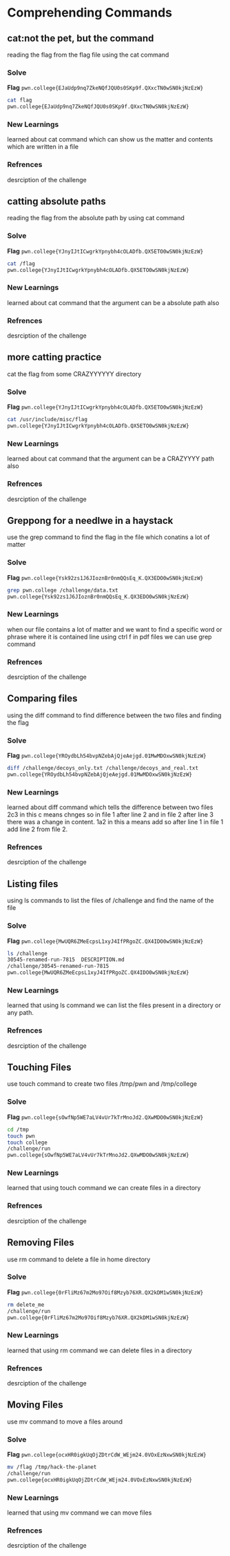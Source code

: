 # Comprehending Commands

## cat:not the pet, but the command
reading the flag from the flag file using the cat command

### Solve
**Flag** `pwn.college{EJaUdp9nq7ZkeNQfJQU0s0SKp9f.QXxcTN0wSN0kjNzEzW}`

```bash
cat flag
pwn.college{EJaUdp9nq7ZkeNQfJQU0s0SKp9f.QXxcTN0wSN0kjNzEzW}
```
### New Learnings
learned about cat command which can show us the matter and contents which are written in a file

### Refrences
desrciption of the challenge


## catting absolute paths
reading the flag from the absolute path by using cat command

### Solve
**Flag** `pwn.college{YJnyIJtICwgrkYpnybh4cOLADfb.QX5ETO0wSN0kjNzEzW}`

```bash
cat /flag
pwn.college{YJnyIJtICwgrkYpnybh4cOLADfb.QX5ETO0wSN0kjNzEzW}
```
### New Learnings
learned about cat command that the argument can be a absolute path also

### Refrences
desrciption of the challenge


## more catting practice
cat the flag from some CRAZYYYYYY directory

### Solve
**Flag** `pwn.college{YJnyIJtICwgrkYpnybh4cOLADfb.QX5ETO0wSN0kjNzEzW}`

```bash
cat /usr/include/misc/flag
pwn.college{YJnyIJtICwgrkYpnybh4cOLADfb.QX5ETO0wSN0kjNzEzW}
```
### New Learnings
learned about cat command that the argument can be a CRAZYYYY path also

### Refrences
desrciption of the challenge


## Greppong for a needlwe in a haystack
use the grep command to find the flag in the file which conatins a lot of matter

### Solve
**Flag** `pwn.college{Ysk92zs1J6JIoznBr0nmQQsEq_K.QX3EDO0wSN0kjNzEzW}`

```bash
grep pwn.college /challenge/data.txt
pwn.college{Ysk92zs1J6JIoznBr0nmQQsEq_K.QX3EDO0wSN0kjNzEzW}
```
### New Learnings
when our file contains a lot of matter and we want to find a specific word or phrase where it is contained line using ctrl f in pdf files we can use grep command

### Refrences
desrciption of the challenge


## Comparing files
using the diff command to find difference between the two files and finding the flag

### Solve
**Flag** `pwn.college{YROydbLh54bvpNZebAjQjeAejgd.01MwMDOxwSN0kjNzEzW}`

```bash
diff /challenge/decoys_only.txt /challenge/decoys_and_real.txt
pwn.college{YROydbLh54bvpNZebAjQjeAejgd.01MwMDOxwSN0kjNzEzW}
```
### New Learnings
learned about diff command which tells the difference between two files 2c3 in this c means chnges so in file 1 after line 2 and in file 2 after line 3 there was a change in content. 1a2 in this a means add so after line 1 in file 1 add line 2 from file 2.

### Refrences
desrciption of the challenge

## Listing files 
using ls commands to list the files of /challenge and find the name of the file

### Solve
**Flag** `pwn.college{MwUQR6ZMeEcpsL1xyJ4IfPRgoZC.QX4IDO0wSN0kjNzEzW}`

```bash
ls /challenge
30545-renamed-run-7815  DESCRIPTION.md
/challenge/30545-renamed-run-7815
pwn.college{MwUQR6ZMeEcpsL1xyJ4IfPRgoZC.QX4IDO0wSN0kjNzEzW}
```
### New Learnings
learned that using ls command we can list the files present in a directory or any path.

### Refrences
desrciption of the challenge

## Touching Files
use touch command to create two files /tmp/pwn and /tmp/college

### Solve
**Flag** `pwn.college{sOwfNp5WE7aLV4vUr7kTrMnoJd2.QXwMDO0wSN0kjNzEzW}`

```bash
cd /tmp
touch pwn
touch college
/challenge/run
pwn.college{sOwfNp5WE7aLV4vUr7kTrMnoJd2.QXwMDO0wSN0kjNzEzW}
```
### New Learnings
learned that using touch command we can create files in a directory

### Refrences
desrciption of the challenge


## Removing Files
use rm command to delete a file in home directory

### Solve
**Flag** `pwn.college{0rFliMz67m2Mo97Oif8Mzyb76XR.QX2kDM1wSN0kjNzEzW}`

```bash
rm delete_me
/challenge/run
pwn.college{0rFliMz67m2Mo97Oif8Mzyb76XR.QX2kDM1wSN0kjNzEzW}
```
### New Learnings
learned that using rm command we can delete files in a directory

### Refrences
desrciption of the challenge


## Moving Files
use mv command to move a files around

### Solve
**Flag** `pwn.college{ocxHR0igkUqOjZDtrCdW_WEjm24.0VOxEzNxwSN0kjNzEzW}`

```bash
mv /flag /tmp/hack-the-planet
/challenge/run
pwn.college{ocxHR0igkUqOjZDtrCdW_WEjm24.0VOxEzNxwSN0kjNzEzW}
```
### New Learnings
learned that using mv command we can move files

### Refrences
desrciption of the challenge

